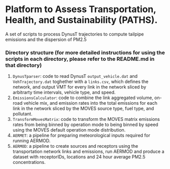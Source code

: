 # Platform to Assess Transportation, Health, and Sustainability (PATHS).

A set of scripts to process DynusT trajectories to compute tailpipe
emissions and the dispersion of PM2.5

### Directory structure (for more detailed instructions for using the scripts in each directory, please refer to the README.md in that directory)

1. `DynusTparser`: code to read DynusT `output_vehicle.dat` and
   `VehTrajectory.dat` toghether with a `links.csv`, which defines the
   network, and output VMT for every link in the network sliced by
   arbitrarty time intervals, vehicle type, and speed.
2. `EmissionsCalculator`: code to combine the link aggregated volume,
   on-road vehicle mix, and emission rates into the total emissions
   for each link in the network sliced by the MOVES source type, fuel
   type, and pollutant.
3. `TransformMovesMatrix`: code to transform the MOVES matrix
   emissions rates from being binned by operation mode to being binned
   by speed using the MOVES default operation mode distribution.
4. `AERMET`: a pipeline for preparing meteorological inputs required
   for running AERMOD.
5. `AERMOD`: a pipeline to create sources and receptors using the
   transportation network links and emissions, run AERMOD and produce
   a dataset with receptorIDs, locations and 24 hour average PM2.5
   concentrations.
